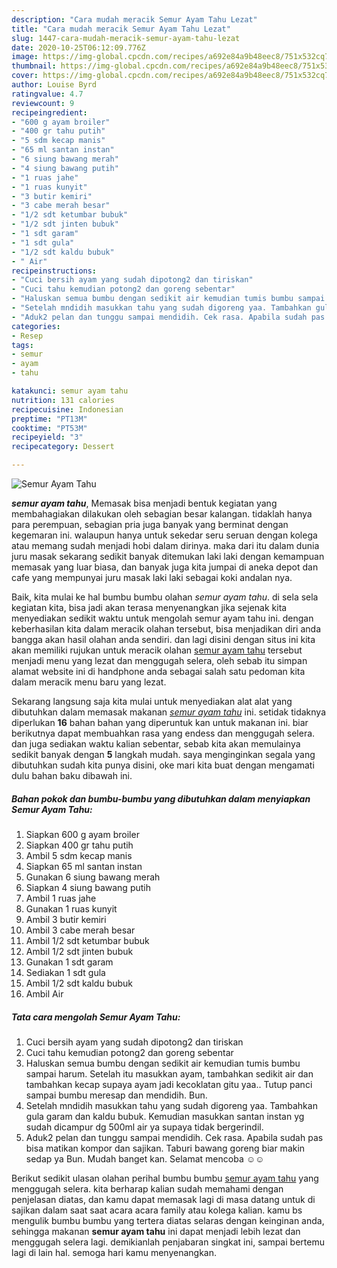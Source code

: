 ```yaml
---
description: "Cara mudah meracik Semur Ayam Tahu Lezat"
title: "Cara mudah meracik Semur Ayam Tahu Lezat"
slug: 1447-cara-mudah-meracik-semur-ayam-tahu-lezat
date: 2020-10-25T06:12:09.776Z
image: https://img-global.cpcdn.com/recipes/a692e84a9b48eec8/751x532cq70/semur-ayam-tahu-foto-resep-utama.jpg
thumbnail: https://img-global.cpcdn.com/recipes/a692e84a9b48eec8/751x532cq70/semur-ayam-tahu-foto-resep-utama.jpg
cover: https://img-global.cpcdn.com/recipes/a692e84a9b48eec8/751x532cq70/semur-ayam-tahu-foto-resep-utama.jpg
author: Louise Byrd
ratingvalue: 4.7
reviewcount: 9
recipeingredient:
- "600 g ayam broiler"
- "400 gr tahu putih"
- "5 sdm kecap manis"
- "65 ml santan instan"
- "6 siung bawang merah"
- "4 siung bawang putih"
- "1 ruas jahe"
- "1 ruas kunyit"
- "3 butir kemiri"
- "3 cabe merah besar"
- "1/2 sdt ketumbar bubuk"
- "1/2 sdt jinten bubuk"
- "1 sdt garam"
- "1 sdt gula"
- "1/2 sdt kaldu bubuk"
- " Air"
recipeinstructions:
- "Cuci bersih ayam yang sudah dipotong2 dan tiriskan"
- "Cuci tahu kemudian potong2 dan goreng sebentar"
- "Haluskan semua bumbu dengan sedikit air kemudian tumis bumbu sampai harum. Setelah itu masukkan ayam, tambahkan sedikit air dan tambahkan kecap supaya ayam jadi kecoklatan gitu yaa.. Tutup panci sampai bumbu meresap dan mendidih. Bun."
- "Setelah mndidih masukkan tahu yang sudah digoreng yaa. Tambahkan gula garam dan kaldu bubuk. Kemudian masukkan santan instan yg sudah dicampur dg 500ml air ya supaya tidak bergerindil."
- "Aduk2 pelan dan tunggu sampai mendidih. Cek rasa. Apabila sudah pas bisa matikan kompor dan sajikan. Taburi bawang goreng biar makin sedap ya Bun. Mudah banget kan. Selamat mencoba ☺️☺️"
categories:
- Resep
tags:
- semur
- ayam
- tahu

katakunci: semur ayam tahu 
nutrition: 131 calories
recipecuisine: Indonesian
preptime: "PT13M"
cooktime: "PT53M"
recipeyield: "3"
recipecategory: Dessert

---
```



![Semur Ayam Tahu](https://img-global.cpcdn.com/recipes/a692e84a9b48eec8/751x532cq70/semur-ayam-tahu-foto-resep-utama.jpg)

<b><i>semur ayam tahu</i></b>, Memasak bisa menjadi bentuk kegiatan yang membahagiakan dilakukan oleh sebagian besar kalangan. tidaklah hanya para perempuan, sebagian pria juga banyak yang berminat dengan kegemaran ini. walaupun hanya untuk sekedar seru seruan dengan kolega atau memang sudah menjadi hobi dalam dirinya. maka dari itu dalam dunia juru masak sekarang sedikit banyak ditemukan laki laki dengan kemampuan memasak yang luar biasa, dan banyak juga kita jumpai di aneka depot dan cafe yang mempunyai juru masak laki laki sebagai koki andalan nya.



Baik, kita mulai ke hal bumbu bumbu olahan <i>semur ayam tahu</i>. di sela sela kegiatan kita, bisa jadi akan terasa menyenangkan jika sejenak kita menyediakan sedikit waktu untuk mengolah semur ayam tahu ini. dengan keberhasilan kita dalam meracik olahan tersebut, bisa menjadikan diri anda bangga akan hasil olahan anda sendiri. dan lagi disini dengan situs ini kita akan memiliki rujukan untuk meracik olahan <u>semur ayam tahu</u> tersebut menjadi menu yang lezat dan menggugah selera, oleh sebab itu simpan alamat website ini di handphone anda sebagai salah satu pedoman kita dalam meracik menu baru yang lezat.


Sekarang langsung saja kita mulai untuk menyediakan alat alat yang dibutuhkan dalam memasak makanan <u><i>semur ayam tahu</i></u> ini. setidak tidaknya diperlukan <b>16</b> bahan bahan yang diperuntuk kan untuk makanan ini. biar berikutnya dapat membuahkan rasa yang endess dan menggugah selera. dan juga sediakan waktu kalian sebentar, sebab kita akan memulainya sedikit banyak dengan <b>5</b> langkah mudah. saya menginginkan segala yang dibutuhkan sudah kita punya disini, oke mari kita buat dengan mengamati dulu bahan baku dibawah ini.

<!--inarticleads1-->

##### Bahan pokok dan bumbu-bumbu yang dibutuhkan dalam menyiapkan Semur Ayam Tahu:

1. Siapkan 600 g ayam broiler
1. Siapkan 400 gr tahu putih
1. Ambil 5 sdm kecap manis
1. Siapkan 65 ml santan instan
1. Gunakan 6 siung bawang merah
1. Siapkan 4 siung bawang putih
1. Ambil 1 ruas jahe
1. Gunakan 1 ruas kunyit
1. Ambil 3 butir kemiri
1. Ambil 3 cabe merah besar
1. Ambil 1/2 sdt ketumbar bubuk
1. Ambil 1/2 sdt jinten bubuk
1. Gunakan 1 sdt garam
1. Sediakan 1 sdt gula
1. Ambil 1/2 sdt kaldu bubuk
1. Ambil  Air




<!--inarticleads2-->

##### Tata cara mengolah Semur Ayam Tahu:

1. Cuci bersih ayam yang sudah dipotong2 dan tiriskan
1. Cuci tahu kemudian potong2 dan goreng sebentar
1. Haluskan semua bumbu dengan sedikit air kemudian tumis bumbu sampai harum. Setelah itu masukkan ayam, tambahkan sedikit air dan tambahkan kecap supaya ayam jadi kecoklatan gitu yaa.. Tutup panci sampai bumbu meresap dan mendidih. Bun.
1. Setelah mndidih masukkan tahu yang sudah digoreng yaa. Tambahkan gula garam dan kaldu bubuk. Kemudian masukkan santan instan yg sudah dicampur dg 500ml air ya supaya tidak bergerindil.
1. Aduk2 pelan dan tunggu sampai mendidih. Cek rasa. Apabila sudah pas bisa matikan kompor dan sajikan. Taburi bawang goreng biar makin sedap ya Bun. Mudah banget kan. Selamat mencoba ☺️☺️




Berikut sedikit ulasan olahan perihal bumbu bumbu <u>semur ayam tahu</u> yang menggugah selera. kita berharap kalian sudah memahami dengan penjelasan diatas, dan kamu dapat memasak lagi di masa datang untuk di sajikan dalam saat saat acara acara family atau kolega kalian. kamu bs mengulik bumbu bumbu yang tertera diatas selaras dengan keinginan anda, sehingga makanan <b>semur ayam tahu</b> ini dapat menjadi lebih lezat dan menggugah selera lagi. demikianlah penjabaran singkat ini, sampai bertemu lagi di lain hal. semoga hari kamu menyenangkan.
